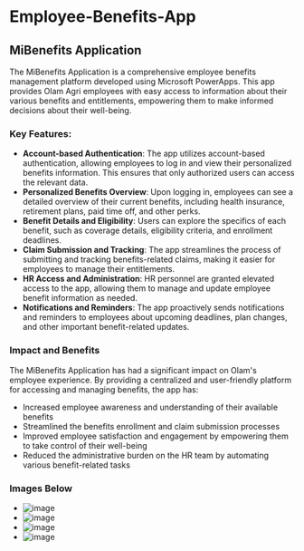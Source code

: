 # Employee-Benefits-App
## MiBenefits Application
The MiBenefits Application is a comprehensive employee benefits management platform developed using Microsoft PowerApps. This app provides Olam Agri employees with easy access to information about their various benefits and entitlements, empowering them to make informed decisions about their well-being.

### Key Features:
- **Account-based Authentication**: The app utilizes account-based authentication, allowing employees to log in and view their personalized benefits information. This ensures that only authorized users can access the relevant data.
- **Personalized Benefits Overview**: Upon logging in, employees can see a detailed overview of their current benefits, including health insurance, retirement plans, paid time off, and other perks.
- **Benefit Details and Eligibility**: Users can explore the specifics of each benefit, such as coverage details, eligibility criteria, and enrollment deadlines.
- **Claim Submission and Tracking**: The app streamlines the process of submitting and tracking benefits-related claims, making it easier for employees to manage their entitlements.
- **HR Access and Administration**: HR personnel are granted elevated access to the app, allowing them to manage and update employee benefit information as needed.
- **Notifications and Reminders**: The app proactively sends notifications and reminders to employees about upcoming deadlines, plan changes, and other important benefit-related updates.

### Impact and Benefits
The MiBenefits Application has had a significant impact on Olam's employee experience. By providing a centralized and user-friendly platform for accessing and managing benefits, the app has:
- Increased employee awareness and understanding of their available benefits
- Streamlined the benefits enrollment and claim submission processes
- Improved employee satisfaction and engagement by empowering them to take control of their well-being
- Reduced the administrative burden on the HR team by automating various benefit-related tasks

### Images Below
- ![image](https://github.com/user-attachments/assets/ade31bea-2b79-48b6-9b7c-44573cef4ae2)
- ![image](https://github.com/user-attachments/assets/cf80c14e-ed82-4460-90d2-f2cd3801e73c)
- ![image](https://github.com/user-attachments/assets/e6bb7385-b9ba-4d76-9b91-03310902386e)
- ![image](https://github.com/user-attachments/assets/5733cb0b-4a94-4cfc-8dbd-d0d16c76e110)



